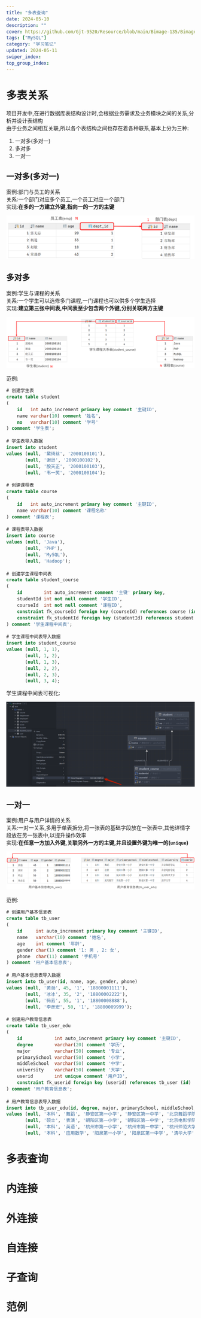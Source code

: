 ```yaml
---
title: "多表查询"
date: 2024-05-10
description: ""
cover: https://github.com/Gjt-9520/Resource/blob/main/Bimage-135/Bimage12.jpg?raw=true
tags: ["MySQL"]
category: "学习笔记"
updated: 2024-05-11
swiper_index: 
top_group_index: 
---
```


# 多表关系

项目开发中,在进行数据库表结构设计时,会根据业务需求及业务模块之间的关系,分析并设计表结构                 
由于业务之间相互关联,所以各个表结构之间也存在着各种联系,基本上分为三种:

1. 一对多(多对一)
2. 多对多
3. 一对一

## 一对多(多对一)

案例:部门与员工的关系                
关系:一个部门对应多个员工,一个员工对应一个部门                     
实现:**在多的一方建立外键,指向一的一方的主键**                          

![一对多](../images/多表关系-一对多.png)

## 多对多

案例:学生与课程的关系                    
关系:一个学生可以选修多门课程,一门课程也可以供多个学生选择                
实现:**建立第三张中间表,中间表至少包含两个外键,分别关联两方主键**                   

![多对多](../images/多表关系-多对多.png)

范例:

```sql
# 创建学生表
create table student
(
    id   int auto_increment primary key comment '主键ID',
    name varchar(10) comment '姓名',
    no   varchar(10) comment '学号'
) comment '学生表';

# 学生表导入数据
insert into student
values (null, '黛绮丝', '2000100101'),
       (null, '谢逊', '2000100102'),
       (null, '殷天正', '2000100103'),
       (null, '韦一笑', '2000100104');

# 创建课程表
create table course
(
    id   int auto_increment primary key comment '主键ID',
    name varchar(10) comment '课程名称'
) comment '课程表';

# 课程表导入数据
insert into course
values (null, 'Java'),
       (null, 'PHP'),
       (null, 'MySQL'),
       (null, 'Hadoop');

# 创建学生课程中间表
create table student_course
(
    id        int auto_increment comment '主键' primary key,
    studentId int not null comment '学生ID',
    courseId  int not null comment '课程ID',
    constraint fk_courseId foreign key (courseId) references course (id),
    constraint fk_studentId foreign key (studentId) references student (id)
) comment '学生课程中间表';

# 学生课程中间表导入数据
insert into student_course
values (null, 1, 1),
       (null, 1, 2),
       (null, 1, 3),
       (null, 2, 2),
       (null, 2, 3),
       (null, 3, 4);
```

学生课程中间表可视化:

![中间表可视化](../images/中间表可视化.png)

## 一对一

案例:用户与用户详情的关系              
关系:一对一关系,多用于单表拆分,将一张表的基础字段放在一张表中,其他详情字段放在另一张表中,以提升操作效率               
实现:**在任意一方加入外键,关联另外一方的主键,并且设置外键为唯一的(`unique`)**                  

![一对一](../images/多表关系-一对一.png)

范例:

```sql
# 创建用户基本信息表
create table tb_user
(
    id     int auto_increment primary key comment '主键ID',
    name   varchar(10) comment '姓名',
    age    int comment '年龄',
    gender char(1) comment '1: 男 , 2: 女',
    phone  char(11) comment '手机号'
) comment '用户基本信息表';

# 用户基本信息表导入数据
insert into tb_user(id, name, age, gender, phone)
values (null, '黄渤', 45, '1', '18800001111'),
       (null, '冰冰', 35, '2', '18800002222'),
       (null, '码云', 55, '1', '18800008888'),
       (null, '李彦宏', 50, '1', '18800009999');

# 创建用户教育信息表
create table tb_user_edu
(
    id            int auto_increment primary key comment '主键ID',
    degree        varchar(20) comment '学历',
    major         varchar(50) comment '专业',
    primarySchool varchar(50) comment '小学',
    middleSchool  varchar(50) comment '中学',
    university    varchar(50) comment '大学',
    userid        int unique comment '用户ID',
    constraint fk_userid foreign key (userid) references tb_user (id)
) comment '用户教育信息表';

# 用户教育信息表导入数据
insert into tb_user_edu(id, degree, major, primarySchool, middleSchool, university, userid)
values (null, '本科', '舞蹈', '静安区第一小学', '静安区第一中学', '北京舞蹈学院', 1),
       (null, '硕士', '表演', '朝阳区第一小学', '朝阳区第一中学', '北京电影学院', 2),
       (null, '本科', '英语', '杭州市第一小学', '杭州市第一中学', '杭州师范大学', 3),
       (null, '本科', '应用数学', '阳泉第一小学', '阳泉区第一中学', '清华大学', 4);
```

# 多表查询



# 内连接

# 外连接

# 自连接

# 子查询

# 范例
